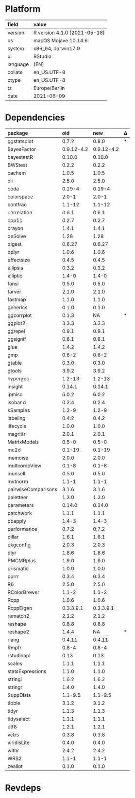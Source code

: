 # Platform

|field    |value                        |
|:--------|:----------------------------|
|version  |R version 4.1.0 (2021-05-18) |
|os       |macOS Mojave 10.14.6         |
|system   |x86_64, darwin17.0           |
|ui       |RStudio                      |
|language |(EN)                         |
|collate  |en_US.UTF-8                  |
|ctype    |en_US.UTF-8                  |
|tz       |Europe/Berlin                |
|date     |2021-06-09                   |

# Dependencies

|package             |old        |new        |Δ  |
|:-------------------|:----------|:----------|:--|
|ggstatsplot         |0.7.2      |0.8.0      |*  |
|BayesFactor         |0.9.12-4.2 |0.9.12-4.2 |   |
|bayestestR          |0.10.0     |0.10.0     |   |
|BWStest             |0.2.2      |0.2.2      |   |
|cachem              |1.0.5      |1.0.5      |   |
|cli                 |2.5.0      |2.5.0      |   |
|coda                |0.19-4     |0.19-4     |   |
|colorspace          |2.0-1      |2.0-1      |   |
|contfrac            |1.1-12     |1.1-12     |   |
|correlation         |0.6.1      |0.6.1      |   |
|cpp11               |0.2.7      |0.2.7      |   |
|crayon              |1.4.1      |1.4.1      |   |
|deSolve             |1.28       |1.28       |   |
|digest              |0.6.27     |0.6.27     |   |
|dplyr               |1.0.6      |1.0.6      |   |
|effectsize          |0.4.5      |0.4.5      |   |
|ellipsis            |0.3.2      |0.3.2      |   |
|elliptic            |1.4-0      |1.4-0      |   |
|fansi               |0.5.0      |0.5.0      |   |
|farver              |2.1.0      |2.1.0      |   |
|fastmap             |1.1.0      |1.1.0      |   |
|generics            |0.1.0      |0.1.0      |   |
|ggcorrplot          |0.1.3      |NA         |*  |
|ggplot2             |3.3.3      |3.3.3      |   |
|ggrepel             |0.9.1      |0.9.1      |   |
|ggsignif            |0.6.1      |0.6.1      |   |
|glue                |1.4.2      |1.4.2      |   |
|gmp                 |0.6-2      |0.6-2      |   |
|gtable              |0.3.0      |0.3.0      |   |
|gtools              |3.9.2      |3.9.2      |   |
|hypergeo            |1.2-13     |1.2-13     |   |
|insight             |0.14.1     |0.14.1     |   |
|ipmisc              |6.0.2      |6.0.2      |   |
|isoband             |0.2.4      |0.2.4      |   |
|kSamples            |1.2-9      |1.2-9      |   |
|labeling            |0.4.2      |0.4.2      |   |
|lifecycle           |1.0.0      |1.0.0      |   |
|magrittr            |2.0.1      |2.0.1      |   |
|MatrixModels        |0.5-0      |0.5-0      |   |
|mc2d                |0.1-19     |0.1-19     |   |
|memoise             |2.0.0      |2.0.0      |   |
|multcompView        |0.1-8      |0.1-8      |   |
|munsell             |0.5.0      |0.5.0      |   |
|mvtnorm             |1.1-1      |1.1-1      |   |
|pairwiseComparisons |3.1.6      |3.1.6      |   |
|paletteer           |1.3.0      |1.3.0      |   |
|parameters          |0.14.0     |0.14.0     |   |
|patchwork           |1.1.1      |1.1.1      |   |
|pbapply             |1.4-3      |1.4-3      |   |
|performance         |0.7.2      |0.7.2      |   |
|pillar              |1.6.1      |1.6.1      |   |
|pkgconfig           |2.0.3      |2.0.3      |   |
|plyr                |1.8.6      |1.8.6      |   |
|PMCMRplus           |1.9.0      |1.9.0      |   |
|prismatic           |1.0.0      |1.0.0      |   |
|purrr               |0.3.4      |0.3.4      |   |
|R6                  |2.5.0      |2.5.0      |   |
|RColorBrewer        |1.1-2      |1.1-2      |   |
|Rcpp                |1.0.6      |1.0.6      |   |
|RcppEigen           |0.3.3.9.1  |0.3.3.9.1  |   |
|rematch2            |2.1.2      |2.1.2      |   |
|reshape             |0.8.8      |0.8.8      |   |
|reshape2            |1.4.4      |NA         |*  |
|rlang               |0.4.11     |0.4.11     |   |
|Rmpfr               |0.8-4      |0.8-4      |   |
|rstudioapi          |0.13       |0.13       |   |
|scales              |1.1.1      |1.1.1      |   |
|statsExpressions    |1.1.0      |1.1.0      |   |
|stringi             |1.6.2      |1.6.2      |   |
|stringr             |1.4.0      |1.4.0      |   |
|SuppDists           |1.1-9.5    |1.1-9.5    |   |
|tibble              |3.1.2      |3.1.2      |   |
|tidyr               |1.1.3      |1.1.3      |   |
|tidyselect          |1.1.1      |1.1.1      |   |
|utf8                |1.2.1      |1.2.1      |   |
|vctrs               |0.3.8      |0.3.8      |   |
|viridisLite         |0.4.0      |0.4.0      |   |
|withr               |2.4.2      |2.4.2      |   |
|WRS2                |1.1-1      |1.1-1      |   |
|zeallot             |0.1.0      |0.1.0      |   |

# Revdeps

